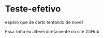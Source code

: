 # Teste-efetivo
 espero que de certo
tentando de novo!

Essa linha eu alterei diretamente no site GitHub
